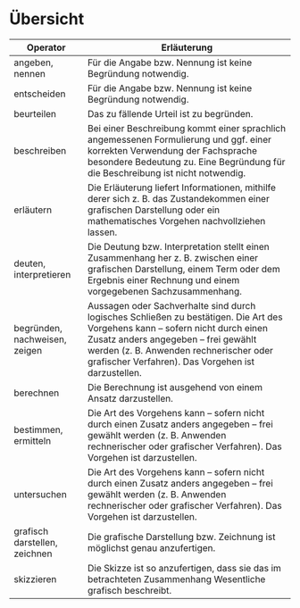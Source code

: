 # Übersicht

| Operator | Erläuterung |
| ---- | ---- |
| angeben, nennen | Für die Angabe bzw. Nennung ist keine Begründung notwendig. |
| entscheiden | Für die Angabe bzw. Nennung ist keine Begründung notwendig. |
| beurteilen | Das zu fällende Urteil ist zu begründen. |
| beschreiben | Bei einer Beschreibung kommt einer sprachlich angemessenen Formulierung und ggf. einer korrekten Verwendung der Fachsprache besondere Bedeutung zu. Eine Begründung für die Beschreibung ist nicht notwendig. |
| erläutern | Die Erläuterung liefert Informationen, mithilfe derer sich z. B. das Zustandekommen einer grafischen Darstellung oder ein mathematisches Vorgehen nachvollziehen lassen. |
| deuten, interpretieren | Die Deutung bzw. Interpretation stellt einen Zusammenhang her z. B. zwischen einer grafischen Darstellung, einem Term oder dem Ergebnis einer Rechnung und einem vorgegebenen Sachzusammenhang. |
| begründen, nachweisen, zeigen | Aussagen oder Sachverhalte sind durch logisches Schließen zu bestätigen. Die Art des Vorgehens kann – sofern nicht durch einen Zusatz anders angegeben – frei gewählt werden (z. B. Anwenden rechnerischer oder grafischer Verfahren). Das Vorgehen ist darzustellen. |
| berechnen | Die Berechnung ist ausgehend von einem Ansatz darzustellen. |
| bestimmen, ermitteln | Die Art des Vorgehens kann – sofern nicht durch einen Zusatz anders angegeben – frei gewählt werden (z. B. Anwenden rechnerischer oder grafischer Verfahren). Das Vorgehen ist darzustellen. |
| untersuchen | Die Art des Vorgehens kann – sofern nicht durch einen Zusatz anders angegeben – frei gewählt werden (z. B. Anwenden rechnerischer oder grafischer Verfahren). Das Vorgehen ist darzustellen. |
| grafisch darstellen, zeichnen | Die grafische Darstellung bzw. Zeichnung ist möglichst genau anzufertigen. |
| skizzieren | Die Skizze ist so anzufertigen, dass sie das im betrachteten Zusammenhang Wesentliche grafisch beschreibt.  |